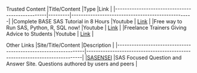 
Trusted Content 
|Title/Content                                    |Type     |Link                                               |
|-------------------------------------------------|---------|---------------------------------------------------|
|Complete BASE SAS Tutorial in 8 Hours            |Youtube  | [Link](https://youtu.be/mS7_SqhRS7E)              |
|Free way to Run SAS, Python, R, SQL now!         |Youtube  | [Link](https://youtu.be/wEOlljkW13c)              |
|Freelance Trainers Giving Advice to Students     |Youtube  | [Link](https://youtu.be/5ZgzAdAPaMo)              |

Other Links
|Site/Title/Content                                              |Description                                                                 |
|----------------------------------------------------------------|----------------------------------------------------------------------------|
|[SASENSEI](https://sasensei.com/leaderboard/global/month)       |SAS Focused Question and Answer Site. Questions authored by users and peers |




